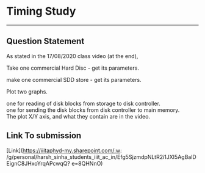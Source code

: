 # Timing Study
---

## Question Statement
As stated in the 17/08/2020 class video (at the end),         

Take one commercial Hard Disc - get its parameters.         

make one commercial SDD store - get its parameters.    

Plot two graphs.           

one for reading of disk blocks from storage to disk controller.            
one for sending the disk blocks from disk controller to main memory.      
The plot X/Y axis, and what they contain are in the video.          

## Link To submission
[Link](https://iiitaphyd-my.sharepoint.com/:w:
/g/personal/harsh_sinha_students_iiit_ac_in/Efg5SjzmdpNLtR2i1JXI5AgBalDEignC8JHxoYrqAPcwqQ?
e=8QHNnO)



